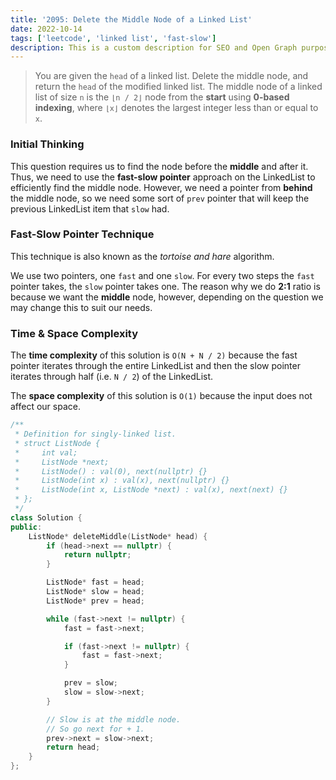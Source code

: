 ```yaml
---
title: '2095: Delete the Middle Node of a Linked List'
date: 2022-10-14
tags: ['leetcode', 'linked list', 'fast-slow']
description: This is a custom description for SEO and Open Graph purposes. If it's not provided, it defaults to auto-generated excerpts of the page content.
---
```


> You are given the `head` of a linked list. Delete the middle node, and return the `head` of the modified linked list. The middle node of a linked list of size `n` is the `⌊n / 2⌋` node from the **start** using **0-based indexing**, where `⌊x⌋` denotes the largest integer less than or equal to `x`.

### Initial Thinking

This question requires us to find the node before the **middle** and after it. Thus, we need to use the **fast-slow pointer** approach on the LinkedList to efficiently find the middle node. However, we need a pointer from **behind** the middle node, so we need some sort of `prev` pointer that will keep the previous LinkedList item that `slow` had.

### Fast-Slow Pointer Technique

This technique is also known as the _tortoise and hare_ algorithm.

We use two pointers, one `fast` and one `slow`. For every two steps the `fast` pointer takes, the `slow` pointer takes one. The reason why we do **2:1** ratio is because we want the **middle** node, however, depending on the question we may change this to suit our needs.

### Time & Space Complexity

The **time complexity** of this solution is `O(N + N / 2)` because the fast pointer iterates through the entire LinkedList and then the slow pointer iterates through half (i.e. `N / 2`) of the LinkedList.

The **space complexity** of this solution is `O(1)` because the input does not affect our space.

```cpp
/**
 * Definition for singly-linked list.
 * struct ListNode {
 *     int val;
 *     ListNode *next;
 *     ListNode() : val(0), next(nullptr) {}
 *     ListNode(int x) : val(x), next(nullptr) {}
 *     ListNode(int x, ListNode *next) : val(x), next(next) {}
 * };
 */
class Solution {
public:
    ListNode* deleteMiddle(ListNode* head) {
        if (head->next == nullptr) {
            return nullptr;
        }

        ListNode* fast = head;
        ListNode* slow = head;
        ListNode* prev = head;

        while (fast->next != nullptr) {
            fast = fast->next;

            if (fast->next != nullptr) {
                fast = fast->next;
            }

            prev = slow;
            slow = slow->next;
        }

        // Slow is at the middle node.
        // So go next for + 1.
        prev->next = slow->next;
        return head;
    }
};
```

